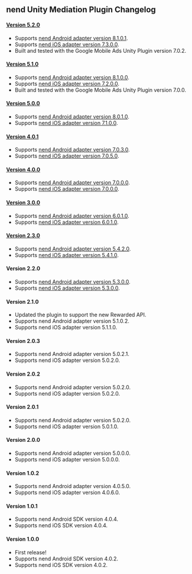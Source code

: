 ## nend Unity Mediation Plugin Changelog

#### [Version 5.2.0](https://dl.google.com/googleadmobadssdk/mediation/unity/nend/NendUnityAdapter-5.2.0.zip)
- Supports [nend Android adapter version 8.1.0.1](https://github.com/googleads/googleads-mobile-android-mediation/blob/main/ThirdPartyAdapters/nend/CHANGELOG.md#version-8101).
- Supports [nend iOS adapter version 7.3.0.0](https://github.com/googleads/googleads-mobile-ios-mediation/blob/master/adapters/Nend/CHANGELOG.md#version-7300).
- Built and tested with the Google Mobile Ads Unity Plugin version 7.0.2.

#### [Version 5.1.0](https://dl.google.com/googleadmobadssdk/mediation/unity/nend/NendUnityAdapter-5.1.0.zip)
- Supports [nend Android adapter version 8.1.0.0](https://github.com/googleads/googleads-mobile-android-mediation/blob/main/ThirdPartyAdapters/nend/CHANGELOG.md#version-8100).
- Supports [nend iOS adapter version 7.2.0.0](https://github.com/googleads/googleads-mobile-ios-mediation/blob/master/adapters/Nend/CHANGELOG.md#version-7200).
- Built and tested with the Google Mobile Ads Unity Plugin version 7.0.0.

#### [Version 5.0.0](https://dl.google.com/googleadmobadssdk/mediation/unity/nend/NendUnityAdapter-5.0.0.zip)
- Supports [nend Android adapter version 8.0.1.0](https://github.com/googleads/googleads-mobile-android-mediation/blob/main/ThirdPartyAdapters/nend/CHANGELOG.md#version-8010).
- Supports [nend iOS adapter version 7.1.0.0](https://github.com/googleads/googleads-mobile-ios-mediation/blob/master/adapters/Nend/CHANGELOG.md#version-7100).

#### [Version 4.0.1](https://dl.google.com/googleadmobadssdk/mediation/unity/nend/NendUnityAdapter-4.0.1.zip)
- Supports [nend Android adapter version 7.0.3.0](https://github.com/googleads/googleads-mobile-android-mediation/blob/main/ThirdPartyAdapters/nend/CHANGELOG.md#version-7030).
- Supports [nend iOS adapter version 7.0.5.0](https://github.com/googleads/googleads-mobile-ios-mediation/blob/master/adapters/Nend/CHANGELOG.md#version-7050).

#### [Version 4.0.0](https://dl.google.com/googleadmobadssdk/mediation/unity/nend/NendUnityAdapter-4.0.0.zip)
- Supports [nend Android adapter version 7.0.0.0](https://github.com/googleads/googleads-mobile-android-mediation/blob/main/ThirdPartyAdapters/nend/CHANGELOG.md#version-7000).
- Supports [nend iOS adapter version 7.0.0.0](https://github.com/googleads/googleads-mobile-ios-mediation/blob/master/adapters/Nend/CHANGELOG.md#version-7000).

#### [Version 3.0.0](https://dl.google.com/googleadmobadssdk/mediation/unity/nend/NendUnityAdapter-3.0.0.zip)
- Supports [nend Android adapter version 6.0.1.0](https://github.com/googleads/googleads-mobile-android-mediation/blob/main/ThirdPartyAdapters/nend/CHANGELOG.md#version-6010).
- Supports [nend iOS adapter version 6.0.1.0](https://github.com/googleads/googleads-mobile-ios-mediation/blob/master/adapters/Nend/CHANGELOG.md#version-6010).

#### [Version 2.3.0](https://dl.google.com/googleadmobadssdk/mediation/unity/nend/NendUnityAdapter-2.3.0.zip)
- Supports [nend Android adapter version 5.4.2.0](https://github.com/googleads/googleads-mobile-android-mediation/blob/main/ThirdPartyAdapters/nend/CHANGELOG.md#version-5420).
- Supports [nend iOS adapter version 5.4.1.0](https://github.com/googleads/googleads-mobile-ios-mediation/blob/master/adapters/Nend/CHANGELOG.md#version-5410).

#### Version 2.2.0
- Supports [nend Android adapter version 5.3.0.0](https://github.com/googleads/googleads-mobile-android-mediation/blob/main/ThirdPartyAdapters/nend/CHANGELOG.md#version-5300).
- Supports [nend iOS adapter version 5.3.0.0](https://github.com/googleads/googleads-mobile-ios-mediation/blob/master/adapters/Nend/CHANGELOG.md#version-5300).

#### Version 2.1.0
- Updated the plugin to support the new Rewarded API.
- Supports nend Android adapter version 5.1.0.2.
- Supports nend iOS adapter version 5.1.1.0.

#### Version 2.0.3
- Supports nend Android adapter version 5.0.2.1.
- Supports nend iOS adapter version 5.0.2.0.

#### Version 2.0.2
- Supports nend Android adapter version 5.0.2.0.
- Supports nend iOS adapter version 5.0.2.0.

#### Version 2.0.1
- Supports nend Android adapter version 5.0.2.0.
- Supports nend iOS adapter version 5.0.1.0.

#### Version 2.0.0
- Supports nend Android adapter version 5.0.0.0.
- Supports nend iOS adapter version 5.0.0.0.

#### Version 1.0.2
- Supports nend Android adapter version 4.0.5.0.
- Supports nend iOS adapter version 4.0.6.0.

#### Version 1.0.1
- Supports nend Android SDK version 4.0.4.
- Supports nend iOS SDK version 4.0.4.

#### Version 1.0.0
- First release!
- Supports nend Android SDK version 4.0.2.
- Supports nend iOS SDK version 4.0.2.
